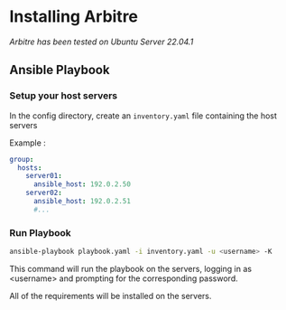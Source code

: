 # Installing Arbitre

_Arbitre has been tested on Ubuntu Server 22.04.1_

## Ansible Playbook

### Setup your host servers

In the config directory, create an `inventory.yaml` file containing the host servers

Example :
```yaml
group:
  hosts:
    server01:
      ansible_host: 192.0.2.50
    server02:
      ansible_host: 192.0.2.51
      #...
```

### Run Playbook

```bash
ansible-playbook playbook.yaml -i inventory.yaml -u <username> -K
```

This command will run the playbook on the servers, logging in as \<username\> and prompting for the corresponding password.

All of the requirements will be installed on the servers.